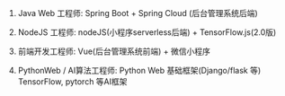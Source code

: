 1. Java Web 工程师:
Spring Boot + Spring Cloud (后台管理系统后端)

2. NodeJS 工程师:
nodeJS(小程序serverless后端) + TensorFlow.js(2.0版)

3. 前端开发工程师:
Vue(后台管理系统前端) + 微信小程序

4. PythonWeb / AI算法工程师:
Python Web 基础框架(Django/flask 等)
TensorFlow, pytorch 等AI框架



